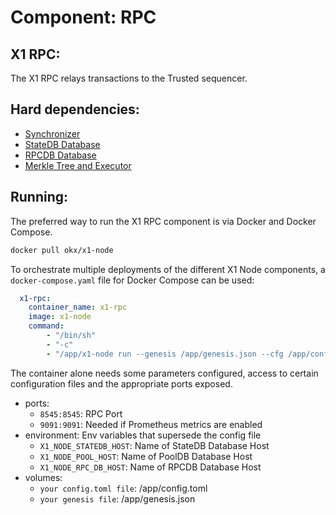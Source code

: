 # Component: RPC

## X1 RPC:

The X1 RPC relays transactions to the Trusted sequencer.

## Hard dependencies:

- [Synchronizer](./synchronizer.md)
- [StateDB Database](./databases.md)
- [RPCDB Database](./databases.md)
- [Merkle Tree and Executor](./prover.md)

## Running:

The preferred way to run the X1 RPC component is via Docker and Docker Compose.

```bash
docker pull okx/x1-node
```

To orchestrate multiple deployments of the different X1 Node components, a `docker-compose.yaml` file for Docker Compose can be used:

```yaml
  x1-rpc:
    container_name: x1-rpc
    image: x1-node
    command:
        - "/bin/sh"
        - "-c"
        - "/app/x1-node run --genesis /app/genesis.json --cfg /app/config.toml --components rpc"
```

The container alone needs some parameters configured, access to certain configuration files and the appropriate ports exposed.

- ports:
    - `8545:8545`: RPC Port
    - `9091:9091`: Needed if Prometheus metrics are enabled
- environment: Env variables that supersede the config file
    - `X1_NODE_STATEDB_HOST`: Name of StateDB Database Host
    - `X1_NODE_POOL_HOST`: Name of PoolDB Database Host 
    - `X1_NODE_RPC_DB_HOST`: Name of RPCDB Database Host
- volumes:
    - `your config.toml file`: /app/config.toml
    - `your genesis file`: /app/genesis.json

